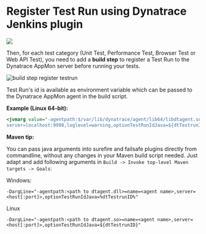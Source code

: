 # Register Test Run using Dynatrace Jenkins plugin

<img src="/img/conf/process_test_run_registration_jenkins.png" />

Then, for each test category (Unit Test, Performance Test, Browser Test or Web API Test), you need to add a **build step** to register a Test Run to the Dynatrace AppMon server before running your tests.

![build step register testrun](/img/conf/build_step_register_test_run.png)

Test Run's id is available as environment variable which can be passed to the Dynatrace AppMon agent in the build script.

**Example (Linux 64-bit):**
```xml
<jvmarg value="-agentpath:$/var/lib/dynatrace/agent/lib64/libdtagent.so=name=JavaAgent,
server=localhost:9998,loglevel=warning,optionTestRunIdJava=${dtTestrunID}" />
```

**Maven tip:**

You can pass java arguments into surefire and failsafe plugins directly from commandline, without any changes in your Maven build script needed.
Just adapt and add following arguments in `Build -> Invoke top-level Maven targets -> Goals`:

Windows:
```batch
-DargLine="-agentpath:<path to dtagent.dll>=name=<agent name>,server=<host[:port]>,optionTestRunIdJava=%dtTestrunID%"
```
Linux
```batch
-DargLine="-agentpath:<path to dtagent.so>=name=<agent name>,server=<host[:port]>,optionTestRunIdJava=${dtTestrunID}"
```
